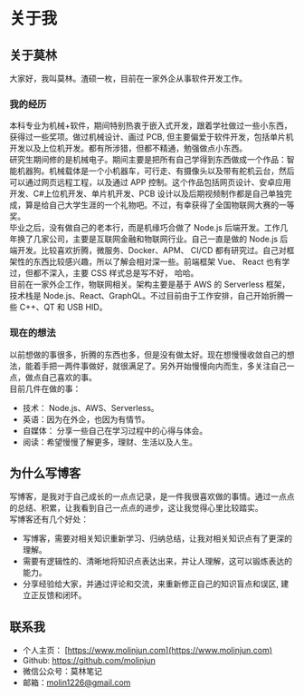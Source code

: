 # 关于我


## 关于莫林

大家好，我叫莫林。渣硕一枚，目前在一家外企从事软件开发工作。

### 我的经历

本科专业为机械+软件，期间特别热衷于嵌入式开发，跟着学社做过一些小东西，获得过一些奖项。做过机械设计、画过 PCB, 但主要偏爱于软件开发，包括单片机开发以及上位机开发。都有所涉猎，但都不精通，勉强做点小东西。  
研究生期间修的是机械电子。期间主要是把所有自己学得到东西做成一个作品：智能机器狗。机械载体是一个小机器车，可行走、有摄像头以及带有舵机云台，然后可以通过网页远程工程，以及通过 APP 控制。这个作品包括网页设计、安卓应用开发、C#上位机开发、单片机开发、PCB 设计以及后期视频制作都是自己单独完成，算是给自己大学生涯的一个礼物吧。不过，有幸获得了全国物联网大赛的一等奖。  
毕业之后，没有做自己的老本行，而是机缘巧合做了 Node.js 后端开发。工作几年换了几家公司，主要是互联网金融和物联网行业。自己一直是做的 Node.js 后端开发。比较喜欢折腾，微服务、Docker、APM、 CI/CD 都有研究过。自己对框架性的东西比较感兴趣，所以了解会相对深一些。前端框架 Vue、 React 也有学过，但都不深入，主要 CSS 样式总是写不好， 哈哈。  
目前在一家外企工作，物联网相关。架构主要是基于 AWS 的 Serverless 框架，技术栈是 Node.js、React、GraphQL。不过目前由于工作安排，自己开始折腾一些 C++、QT 和 USB HID。

### 现在的想法

以前想做的事很多，折腾的东西也多，但是没有做太好。现在想慢慢收敛自己的想法，能着手把一两件事做好，就很满足了。另外开始慢慢向内而生，多关注自己一点，做点自己喜欢的事。  
目前几件在做的事：

- 技术： Node.js、AWS、Serverless。
- 英语：因为在外企，也因为有情节。
- 自媒体： 分享一些自己在学习过程中的心得与体会。
- 阅读：希望慢慢了解更多，理财、生活以及人生。

## 为什么写博客

写博客，是我对于自己成长的一点点记录，是一件我很喜欢做的事情。通过一点点的总结、积累，让我看到自己一点点的进步，这让我觉得心里比较踏实。  
写博客还有几个好处：

- 写博客，需要对相关知识重新学习、归纳总结，让我对相关知识点有了更深的理解。
- 需要有逻辑性的、清晰地将知识点表达出来，并让人理解，这可以锻炼表达的能力。
- 分享经验给大家，并通过评论和交流，来重新修正自己的知识盲点和误区, 建立正反馈和闭环。

## 联系我

- 个人主页： [https://www.molinjun.com](https://www.molinjun.com)
- Github: https://github.com/molinjun
- 微信公众号：莫林笔记
- 邮箱：molin1226@gmail.com


